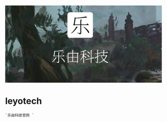 ![image](https://raw.githubusercontent.com/JimHans/leyotech/master/banner.jpg)
# leyotech
    `乐由科技官网 `
